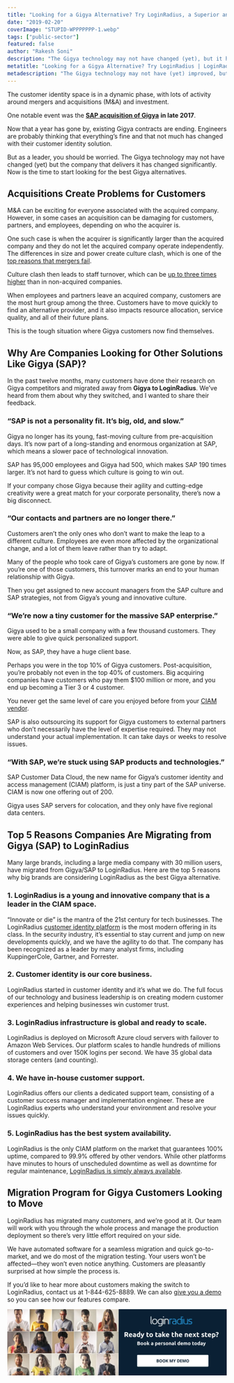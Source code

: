 ```yaml
---
title: "Looking for a Gigya Alternative? Try LoginRadius, a Superior and Modern Identity Platform"
date: "2019-02-20"
coverImage: "STUPID-WPPPPPPP-1.webp"
tags: ["public-sector"]
featured: false 
author: "Rakesh Soni" 
description: "The Gigya technology may not have changed (yet), but it has dramatically changed the business that provides it. Now is the moment to start searching for the best alternatives to Gigya."
metatitle: "Looking for a Gigya Alternative? Try LoginRadius | LoginRadius"
metadescription: "The Gigya technology may not have (yet) improved, but it has dramatically changed the business that provides it. Now is the time for the best Gigya alternatives to start searching."
---
```


The customer identity space is in a dynamic phase, with lots of activity around mergers and acquisitions (M&A) and investment.

One notable event was the [**SAP acquisition of Gigya**](https://techcrunch.com/2017/09/24/sap-is-buying-identity-management-firm-gigya-for-350m/) **in late 2017**.

Now that a year has gone by, existing Gigya contracts are ending. Engineers are probably thinking that everything’s fine and that not much has changed with their customer identity solution.

But as a leader, you should be worried. The Gigya technology may not have changed (yet) but the company that delivers it has changed significantly. Now is the time to start looking for the best Gigya alternatives.

## Acquisitions Create Problems for Customers

M&A can be exciting for everyone associated with the acquired company. However, in some cases an acquisition can be damaging for customers, partners, and employees, depending on who the acquirer is.

One such case is when the acquirer is significantly larger than the acquired company and they do not let the acquired company operate independently. The differences in size and power create culture clash, which is one of the [top reasons that mergers fail](https://www.aon.com/attachments/thought-leadership/M_A_Survey.pdf).

Culture clash then leads to staff turnover, which can be [up to three times higher](https://www.jamespwalsh.com/Resources/Walsh%20-%201988%20-%20Top%20management%20turnover%20following%20mergers%20and%20acquistions.pdf) than in non-acquired companies.

When employees and partners leave an acquired company, customers are the most hurt group among the three. Customers have to move quickly to find an alternative provider, and it also impacts resource allocation, service quality, and all of their future plans.

This is the tough situation where Gigya customers now find themselves.

## Why Are Companies Looking for Other Solutions Like Gigya (SAP)?

In the past twelve months, many customers have done their research on Gigya competitors and migrated away from **Gigya to LoginRadius**. We’ve heard from them about why they switched, and I wanted to share their feedback.

### **“SAP is not a personality fit. It’s big, old, and slow.”**

Gigya no longer has its young, fast-moving culture from pre-acquisition days. It’s now part of a long-standing and enormous organization at SAP, which means a slower pace of technological innovation.

SAP has 95,000 employees and Gigya had 500, which makes SAP 190 times larger. It’s not hard to guess which culture is going to win out.

If your company chose Gigya because their agility and cutting-edge creativity were a great match for your corporate personality, there’s now a big disconnect.

### **“Our contacts and partners are no longer there.”**

Customers aren’t the only ones who don’t want to make the leap to a different culture. Employees are even more affected by the organizational change, and a lot of them leave rather than try to adapt.

Many of the people who took care of Gigya’s customers are gone by now. If you’re one of those customers, this turnover marks an end to your human relationship with Gigya.

Then you get assigned to new account managers from the SAP culture and SAP strategies, not from Gigya’s young and innovative culture.

### **“We’re now a tiny customer for the massive SAP enterprise.”**

Gigya used to be a small company with a few thousand customers. They were able to give quick personalized support.

Now, as SAP, they have a huge client base.

Perhaps you were in the top 10% of Gigya customers. Post-acquisition, you’re probably not even in the top 40% of customers. Big acquiring companies have customers who pay them $100 million or more, and you end up becoming a Tier 3 or 4 customer.

You never get the same level of care you enjoyed before from your [CIAM vendor](https://www.loginradius.com/).

SAP is also outsourcing its support for Gigya customers to external partners who don’t necessarily have the level of expertise required. They may not understand your actual implementation. It can take days or weeks to resolve issues.

### **“With SAP, we’re stuck using SAP products and technologies.”**

SAP Customer Data Cloud, the new name for Gigya’s customer identity and access management (CIAM) platform, is just a tiny part of the SAP universe. CIAM is now one offering out of 200.

Gigya uses SAP servers for colocation, and they only have five regional data centers.

## Top 5 Reasons Companies Are Migrating from Gigya (SAP) to LoginRadius

Many large brands, including a large media company with 30 million users, have migrated from Gigya/SAP to LoginRadius. Here are the top 5 reasons why big brands are considering LoginRadius as the best Gigya alternative.

### 1\. LoginRadius is a young and innovative company that is a leader in the CIAM space.

“Innovate or die” is the mantra of the 21st century for tech businesses. The LoginRadius [customer identity platform](https://www.linkedin.com/pulse/loginradius-our-evolution-end-to-end-customer-identity-rakesh-soni/) is the most modern offering in its class. In the security industry, it’s essential to stay current and jump on new developments quickly, and we have the agility to do that. The company has been recognized as a leader by many analyst firms, including KuppingerCole, Gartner, and Forrester.

### 2\. Customer identity is our core business.

LoginRadius started in customer identity and it’s what we do. The full focus of our technology and business leadership is on creating modern customer experiences and helping businesses win customer trust.

### 3\. LoginRadius infrastructure is global and ready to scale.

LoginRadius is deployed on Microsoft Azure cloud servers with failover to Amazon Web Services. Our platform scales to handle hundreds of millions of customers and over 150K logins per second. We have 35 global data storage centers (and counting).

### 4\. We have in-house customer support.

LoginRadius offers our clients a dedicated support team, consisting of a customer success manager and implementation engineer. These are LoginRadius experts who understand your environment and resolve your issues quickly.

### 5\. LoginRadius has the best system availability.

LoginRadius is the only CIAM platform on the market that guarantees 100% uptime, compared to 99.9% offered by other vendors. While other platforms have minutes to hours of unscheduled downtime as well as downtime for regular maintenance, [LoginRadius is simply always available](https://www.loginradius.com/).

## Migration Program for Gigya Customers Looking to Move

LoginRadius has migrated many customers, and we’re good at it. Our team will work with you through the whole process and manage the production deployment so there’s very little effort required on your side.

We have automated software for a seamless migration and quick go-to-market, and we do most of the migration testing. Your users won’t be affected—they won’t even notice anything. Customers are pleasantly surprised at how simple the process is.

If you’d like to hear more about customers making the switch to LoginRadius, contact us at 1-844-625-8889. We can also [give you a demo](https://www.loginradius.com/schedule-demo/) so you can see how our features compare.

[![](CTA-Graphics-for-Blogs-V02.01-14-1024x310.webp)](https://www.loginradius.com/contact-us?utm_source=blog&utm_medium=web&utm_campaign=looking-gigya-alternative-try-loginradius-superior-modern-identity-platform)
